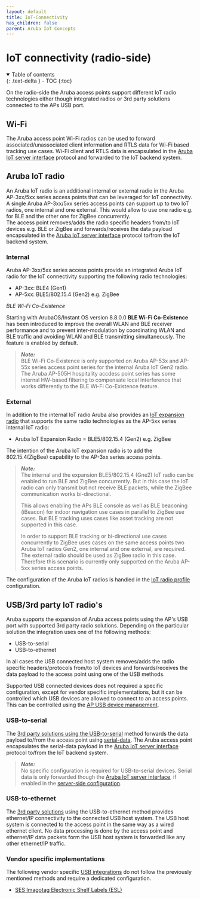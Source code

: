 ```yaml
---
layout: default
title: IoT-Connectivity
has_children: false
parent: Aruba IoT Concepts
---
```


# IoT connectivity (radio-side)

<details open markdown="block">
  <summary>
    Table of contents
  </summary>
  {: .text-delta }
- TOC
{:toc}
</details>

On the radio-side the Aruba access points support different IoT radio technologies either though integrated radios or 3rd party solutions connected to the APs USB port.

## Wi-Fi

The Aruba access point Wi-Fi radios can be used to forward associated/unassociated client information and RTLS data for Wi-Fi based tracking use cases. Wi-Fi client and RTLS data is encapsulated in the [Aruba IoT server interface](../server-connectivity/aruba_iot_server_interface.md#aruba-iot-server-interface) protocol and forwarded to the IoT backend system.  

## Aruba IoT radio

An Aruba IoT radio is an additional internal or external radio in the Aruba AP-3xx/5xx series access points that can be leveraged for IoT connectivity.  
A single Aruba AP-3xx/5xx series access points can support up to two IoT radios, one internal and one external. This would allow to use one radio e.g. for BLE and the other one for ZigBee concurrently.  
The access point removes/adds the radio specific headers from/to IoT devices e.g. BLE or ZigBee and forwards/receives the data payload encapsulated in the [Aruba IoT server interface](../server-connectivity/aruba_iot_server_interface.md#aruba-iot-server-interface) protocol to/from the IoT backend system.  

### Internal

Aruba AP-3xx/5xx series access points provide an integrated Aruba IoT radio for the IoT connectivity supporting the following radio technologies:

- AP-3xx: BLE4 (Gen1)
- AP-5xx: BLE5/802.15.4 (Gen2) e.g. ZigBee

*BLE Wi-Fi Co-Existence*

Starting with ArubaOS/Instant OS version 8.8.0.0 **BLE Wi-Fi Co-Existence** has been introduced to improve the overall WLAN and BLE receiver performance and to prevent inter-modulation by coordinating WLAN and BLE traffic and avoiding WLAN and BLE transmitting simultaneously. The feature is enabled by default.

>***Note:***  
>BLE Wi-Fi Co-Existence is only supported on Aruba AP-53x and AP-55x series access point series for the internal Aruba IoT Gen2 radio.
>The Aruba AP-505H hospitality accdess point series has some internal HW-based filtering to compensate local interference that works differently to the BLE Wi-Fi Co-Existence feature.   

### External

In addition to the internal IoT radio Aruba also provides an [IoT expansion radio](https://www.arubanetworks.com/assets/ds/DS_IoT-Expansion-Radio.pdf) that supports the same radio technologies as the AP-5xx series internal IoT radio:  

- Aruba IoT Expansion Radio = BLE5/802.15.4 (Gen2) e.g. ZigBee

The intention of the Aruba IoT expansion radio is to add the 802.15.4(ZigBee) capability to the AP-3xx series access points.

>***Note:***  
>The internal and the expansion BLE5/802.15.4 (Gne2) IoT radio can be enabled to run BLE and ZigBee concurrently. But in this case the IoT radio can only transmit but not receive BLE packets, while the ZigBee communication works bi-directional.  
>  
> This allows enabling the APs BLE console as well as BLE beaconing (iBeacon) for indoor navigation use cases in parallel to ZigBee use cases. But BLE tracking uses cases like asset tracking are not supported in this case.  
>  
> In order to support BLE tracking or bi-directional use cases concurrently to ZigBee uses cases on the same access points two Aruba IoT radios Gen2, one internal and one external, are required. The external radio should be used as ZigBee radio in this case. Therefore this scenario is currently only supported on the Aruba AP-5xx series access points.

The configuration of the Aruba IoT radios is handled in the [IoT radio profile](../../configuration/aruba_iot_radio_profile.md#iot-radio-profile) configuration.

## USB/3rd party IoT radio's

Aruba supports the expansion of Aruba access points using the AP's USB port with supported 3rd party radio solutions. Depending on the particular solution the integration uses one of the following methods:

- USB-to-serial
- USB-to-ethernet

In all cases the USB connected host system removes/adds the radio specific headers/protocols from/to IoT devices and forwards/receives the data payload to the access point using one of the USB methods.

Supported USB connected devices does not required a specific configuration, except for vendor specific implementations, but it can be controlled which USB devices are allowed to connect to an access points. This can be controlled using the [AP USB device management](../../configuration/aruba_ap_usb_device_management.md#ap-usb-device-management).

### USB-to-serial

The [3rd party solutions using the USB-to-serial](../../references/aruba_supported_usb_vendor_list_for_iot.md#supported-usb-vendor-list-for-iot) method forwards the data payload to/from the access point using [serial-data](../server-connectivity/aruba_iot_transport_services.md#serial-data). The Aruba access point encapsulates the serial-data payload in the [Aruba IoT server interface](../../#aruba-iot-server-interface) protocol to/from the IoT backend system.

>***Note:***  
> No specific configuration is required for USB-to-serial devices. Serial data is only forwarded though the [Aruba IoT server interface](../server-connectivity/aruba_iot_server_interface.md#aruba-iot-server-interface), if enabled in the [server-side configuration](../server-connectivity/aruba_iot_server_connectivity.md#iot-server-connectivity-server-side).  

### USB-to-ethernet

The [3rd party solutions](../../references/aruba_supported_usb_vendor_list_for_iot.md#supported-usb-vendor-list-for-iot) using the USB-to-ethernet method provides ethernet/IP connectivity to the connected USB host system. The USB host system is connected to the access point in the same way as a wired ethernet client. No data processing is done by the access point and ethernet/IP data packets form the USB host system is forwarded like any other ethernet/IP traffic.

### Vendor specific implementations

The following vendor specific [USB integrations](../../references/aruba_supported_usb_vendor_list_for_iot.md#supported-usb-vendor-list-for-iot) do not follow the previously mentioned methods and require a dedicated configuration.  
 
- [SES Imagotag Electronic Shelf Labels (ESL)](../../configuration/aruba_ses_imagotag_esl_configuration.md#ses-imagotag-esl-configuration)